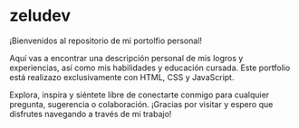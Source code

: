 <h1>zeludev</h1>
<p>
  ¡Bienvenidos al repositorio de mi portolfio personal!
</p>

<p>
  Aquí vas a encontrar una descripción personal de mis logros y experiencias, así como mis habilidades y educación cursada.
  Este portfolio está realizazo exclusivamente con HTML, CSS y JavaScript.

Explora, inspira y siéntete libre de conectarte conmigo para cualquier pregunta, sugerencia o colaboración. ¡Gracias por visitar y espero que disfrutes navegando a través de mi trabajo!
</p>
